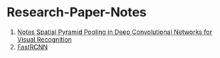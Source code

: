 # Research-Paper-Notes
1. [Notes Spatial Pyramid Pooling in Deep Convolutional Networks for Visual Recognition](https://hackmd.io/FrkMt3-kSgeik3JiB-bPkw)
1. [FastRCNN](https://hackmd.io/GBUhHOmAT_SW56F7adsnWQ)
